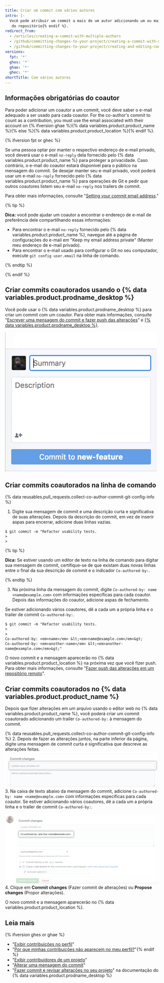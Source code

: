 ```yaml
---
title: Criar um commit com vários autores
intro: |-
  Você pode atribuir um commit a mais de um autor adicionando um ou mais trailers "Co-authored-by" à mensagem do commit. Os commits coautorados podem ser vistos no {% data variables.product.product_name %}{% ifversion ghes or ghae %} e podem ser incluídos no gráfico de contribuições de perfil e nas estatísticas
   do repositório{% endif %}.
redirect_from:
  - /articles/creating-a-commit-with-multiple-authors
  - /github/committing-changes-to-your-project/creating-a-commit-with-multiple-authors
  - /github/committing-changes-to-your-project/creating-and-editing-commits/creating-a-commit-with-multiple-authors
versions:
  fpt: '*'
  ghes: '*'
  ghae: '*'
  ghec: '*'
shortTitle: Com vários autores
---
```


## Informações obrigatórias do coautor

Para poder adicionar um coautor a um commit, você deve saber o e-mail adequado a ser usado para cada coautor. For the co-author's commit to count as a contribution, you must use the email associated with their account on {% ifversion ghae %}{% data variables.product.product_name %}{% else %}{% data variables.product.product_location %}{% endif %}.

{% ifversion fpt or ghec %}

Se uma pessoa optar por manter o respectivo endereço de e-mail privado, você deverá usar o e-mail `no-reply` dela fornecido pelo {% data variables.product.product_name %} para proteger a privacidade. Caso contrário, o e-mail do coautor estará disponível para o público na mensagem do commit. Se desejar manter seu e-mail privado, você poderá usar um e-mail `no-reply` fornecido pelo {% data variables.product.product_name %} para operações de Git e pedir que outros coautores listem seu e-mail `no-reply` nos trailers de commit.

Para obter mais informações, consulte "[Setting your commit email address](/articles/setting-your-commit-email-address)."

  {% tip %}

  **Dica:** você pode ajudar um coautor a encontrar o endereço de e-mail de preferência dele compartilhando essas informações:
  - Para encontrar o e-mail `no-reply` fornecido pelo {% data variables.product.product_name %}, navegue até a página de configurações do e-mail em "Keep my email address private" (Manter meu endereço de e-mail privado).
  - Para encontrar o e-mail usado para configurar o Git no seu computador, execute `git config user.email` na linha de comando.

  {% endtip %}

{% endif %}

## Criar commits coautorados usando o {% data variables.product.prodname_desktop %}

Você pode usar o {% data variables.product.prodname_desktop %} para criar um commit com um coautor. Para obter mais informações, consulte "[Escrever uma mensagem do commit e fazer push das alterações](/desktop/contributing-to-projects/committing-and-reviewing-changes-to-your-project#4-write-a-commit-message-and-push-your-changes)" e [{% data variables.product.prodname_desktop %}](https://desktop.github.com).

![Adicionar um coautor à mensagem do commit](/assets/images/help/desktop/co-authors-demo-hq.gif)

## Criar commits coautorados na linha de comando

{% data reusables.pull_requests.collect-co-author-commit-git-config-info %}

1. Digite sua mensagem de commit e uma descrição curta e significativa de suas alterações. Depois da descrição do commit, em vez de inserir aspas para encerrar, adicione duas linhas vazias.
  ```shell
  $ git commit -m "Refactor usability tests.
  >
  >
  ```
  {% tip %}

  **Dica:** Se estiver usando um editor de texto na linha de comando para digitar sua mensagem de commit, certifique-se de que existam duas novas linhas entre o final da sua descrição de commit e o indicador `Co-authored-by:`.

  {% endtip %}

3. Na próxima linha da mensagem do commit, digite `Co-authored-by: name <name@example.com>` com informações específicas para cada coautor. Depois das informações do coautor, adicione aspas de fechamento.

  Se estiver adicionando vários coautores, dê a cada um a própria linha e o trailer de commit `Co-authored-by:`.
  ```shell
  $ git commit -m "Refactor usability tests.
  >
  >
  Co-authored-by: <em>name</em> &lt;<em>name@example.com</em>&gt;
  Co-authored-by: <em>another-name</em> &lt;<em>another-name@example.com</em>&gt;"
  ```

O novo commit e a mensagem aparecerão no {% data variables.product.product_location %} na próxima vez que você fizer push. Para obter mais informações, consulte "[Fazer push das alterações em um repositório remoto](/github/getting-started-with-github/pushing-commits-to-a-remote-repository/)".

## Criar commits coautorados no {% data variables.product.product_name %}

Depois que fizer alterações em um arquivo usando o editor web no {% data variables.product.product_name %}, você poderá criar um commit coautorado adicionando um trailer `Co-authored-by:` à mensagem do commit.

{% data reusables.pull_requests.collect-co-author-commit-git-config-info %}
2. Depois de fazer as alterações juntos, na parte inferior da página, digite uma mensagem de commit curta e significativa que descreve as alterações feitas. ![Mensagem do commit para sua alteração](/assets/images/help/repository/write-commit-message-quick-pull.png)
3. Na caixa de texto abaixo da mensagem do commit, adicione `Co-authored-by: name <name@example.com>` com informações específicas para cada coautor. Se estiver adicionando vários coautores, dê a cada um a própria linha e o trailer de commit `Co-authored-by:`.

  ![Exemplo de trailer de coautor da mensagem do commit na segunda caixa de texto da mensagem do commit](/assets/images/help/repository/write-commit-message-co-author-trailer.png)
4. Clique em **Commit changes** (Fazer commit de alterações) ou **Propose changes** (Propor alterações).

O novo commit e a mensagem aparecerão no {% data variables.product.product_location %}.

## Leia mais
{% ifversion ghes or ghae %}
- "[Exibir contribuições no perfil](/articles/viewing-contributions-on-your-profile)"
- "[Por que minhas contribuições não aparecem no meu perfil?](/articles/why-are-my-contributions-not-showing-up-on-my-profile)"{% endif %}
- "[Exibir contribuidores de um projeto](/articles/viewing-a-projects-contributors)"
- "[Alterar uma mensagem do commit](/pull-requests/committing-changes-to-your-project/creating-and-editing-commits/changing-a-commit-message)"
- "[Fazer commit e revisar alterações no seu projeto](/desktop/contributing-to-projects/committing-and-reviewing-changes-to-your-project#4-write-a-commit-message-and-push-your-changes)" na documentação do {% data variables.product.prodname_desktop %}
